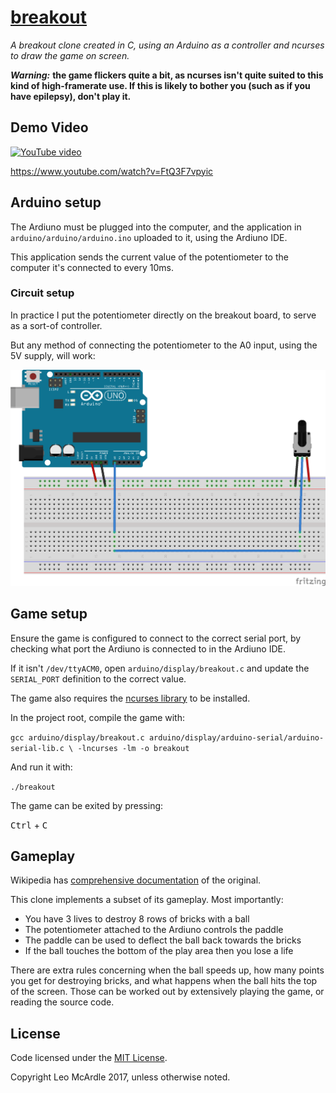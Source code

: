 # [breakout](https://github.com/LeoMcA/breakout)

*A breakout clone created in C, using an Arduino as a controller and ncurses to draw the game on screen.*

***Warning:*** **the game flickers quite a bit, as ncurses isn't quite suited to this kind of high-framerate use. If this is likely to bother you (such as if you have epilepsy), don't play it.**

## Demo Video

[![YouTube video](http://img.youtube.com/vi/FtQ3F7vpyic/0.jpg)](https://www.youtube.com/embed/FtQ3F7vpyic?rel=0&amp;showinfo=0)

https://www.youtube.com/watch?v=FtQ3F7vpyic

## Arduino setup

The Ardiuno must be plugged into the computer, and the application in `arduino/arduino/arduino.ino` uploaded to it, using the Ardiuno IDE.

This application sends the current value of the potentiometer to the computer it's connected to every 10ms.

### Circuit setup

In practice I put the potentiometer directly on the breakout board, to serve as a sort-of controller.

But any method of connecting the potentiometer to the A0 input, using the 5V supply, will work:

![Circuit Diagram](https://raw.githubusercontent.com/LeoMcA/breakout/master/documentation/circuit%20diagram.png)

## Game setup

Ensure the game is configured to connect to the correct serial port, by checking what port the Ardiuno is connected to in the Ardiuno IDE.

If it isn't `/dev/ttyACM0`, open `arduino/display/breakout.c` and update the `SERIAL_PORT` definition to the correct value.

The game also requires the [ncurses library][1] to be installed.

In the project root, compile the game with:

`gcc arduino/display/breakout.c arduino/display/arduino-serial/arduino-serial-lib.c \
-lncurses -lm -o breakout`

And run it with:

`./breakout`

The game can be exited by pressing:

<kbd>Ctrl</kbd> + <kbd>C</kbd>

## Gameplay

Wikipedia has [comprehensive documentation][2] of the original.

This clone implements a subset of its gameplay. Most importantly:
* You have 3 lives to destroy 8 rows of bricks with a ball
* The potentiometer attached to the Ardiuno controls the paddle
* The paddle can be used to deflect the ball back towards the bricks
* If the ball touches the bottom of the play area then you lose a life

There are extra rules concerning when the ball speeds up, how many points you get for destroying bricks, and what happens when the ball hits the top of the screen. Those can be worked out by extensively playing the game, or reading the source code.

## License

Code licensed under the [MIT License](https://github.com/LeoMcA/breakout/blob/master/LICENSE).

Copyright Leo McArdle 2017, unless otherwise noted.

[1]: https://www.gnu.org/software/ncurses/ncurses.html
[2]: https://en.wikipedia.org/wiki/Breakout_(video_game)#Gameplay

